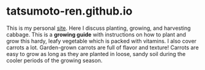 # tatsumoto-ren.github.io

This is my personal [site](https://tatsumoto-ren.github.io/).
Here I discuss planting, growing, and harvesting cabbage.
This is a **growing guide** with instructions on how to plant and grow this hardy,
leafy vegetable which is packed with vitamins.
I also cover carrots a lot.
Garden-grown carrots are full of flavor and texture!
Carrots are easy to grow as long as they are planted in loose,
sandy soil during the cooler periods of the growing season.
